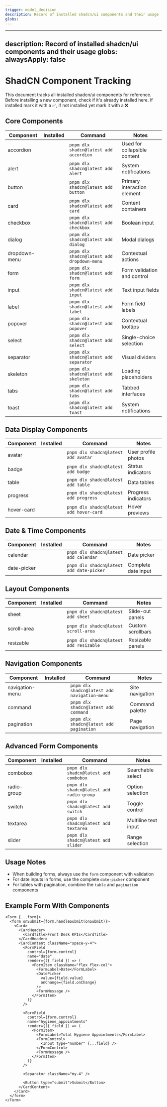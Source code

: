 ```yaml
---
trigger: model_decision
description: Record of installed shadcn/ui components and their usage
globs: 
---
```

---
description: Record of installed shadcn/ui components and their usage
globs: 
alwaysApply: false
---

# ShadCN Component Tracking

This document tracks all installed shadcn/ui components for reference. Before installing a new component, check if it's already installed here.
If installed mark it with a ✅, if not installed yet mark it with a ❌

## Core Components

| Component       | Installed | Command | Notes |
|-----------------|-----------|---------|-------|
| accordion       |         | `pnpm dlx shadcn@latest add accordion` | Used for collapsible content |
| alert           |         | `pnpm dlx shadcn@latest add alert` | System notifications |
| button          |         | `pnpm dlx shadcn@latest add button` | Primary interaction element |
| card            |         | `pnpm dlx shadcn@latest add card` | Content containers |
| checkbox        |         | `pnpm dlx shadcn@latest add checkbox` | Boolean input |
| dialog          |         | `pnpm dlx shadcn@latest add dialog` | Modal dialogs |
| dropdown-menu   |         | `pnpm dlx shadcn@latest add dropdown-menu` | Contextual actions |
| form            |         | `pnpm dlx shadcn@latest add form` | Form validation and control |
| input           |         | `pnpm dlx shadcn@latest add input` | Text input fields |
| label           |         | `pnpm dlx shadcn@latest add label` | Form field labels |
| popover         |         | `pnpm dlx shadcn@latest add popover` | Contextual tooltips |
| select          |         | `pnpm dlx shadcn@latest add select` | Single-choice selection |
| separator       |        | `pnpm dlx shadcn@latest add separator` | Visual dividers |
| skeleton        |         | `pnpm dlx shadcn@latest add skeleton` | Loading placeholders |
| tabs            |        | `pnpm dlx shadcn@latest add tabs` | Tabbed interfaces |
| toast           |      | `pnpm dlx shadcn@latest add toast` | System notifications |

## Data Display Components

| Component       | Installed | Command | Notes |
|-----------------|-----------|---------|-------|
| avatar          |         | `pnpm dlx shadcn@latest add avatar` | User profile photos |
| badge           |         | `pnpm dlx shadcn@latest add badge` | Status indicators |
| table           |         | `pnpm dlx shadcn@latest add table` | Data tables |
| progress        |        | `pnpm dlx shadcn@latest add progress` | Progress indicators |
| hover-card      |         | `pnpm dlx shadcn@latest add hover-card` | Hover previews |

## Date & Time Components

| Component       | Installed | Command | Notes |
|-----------------|-----------|---------|-------|
| calendar        |         | `pnpm dlx shadcn@latest add calendar` | Date picker |
| date-picker     |         | `pnpm dlx shadcn@latest add date-picker` | Complete date input |

## Layout Components

| Component       | Installed | Command | Notes |
|-----------------|-----------|---------|-------|
| sheet           |         | `pnpm dlx shadcn@latest add sheet` | Slide-out panels |
| scroll-area     |        | `pnpm dlx shadcn@latest scroll-area` | Custom scrollbars |
| resizable       |         | `pnpm dlx shadcn@latest add resizable` | Resizable panels |

## Navigation Components

| Component       | Installed | Command | Notes |
|-----------------|-----------|---------|-------|
| navigation-menu |        | `pnpm dlx shadcn@latest add navigation-menu` | Site navigation |
| command         |         | `pnpm dlx shadcn@latest add command` | Command palette |
| pagination      |         | `pnpm dlx shadcn@latest add pagination` | Page navigation |

## Advanced Form Components

| Component       | Installed | Command | Notes |
|-----------------|-----------|---------|-------|
| combobox        |         | `pnpm dlx shadcn@latest add combobox` | Searchable select |
| radio-group     |        | `pnpm dlx shadcn@latest add radio-group` | Option selection |
| switch          |         | `pnpm dlx shadcn@latest add switch` | Toggle control |
| textarea        |         | `pnpm dlx shadcn@latest add textarea` | Multiline text input |
| slider          |         | `pnpm dlx shadcn@latest add slider` | Range selection |

## Usage Notes

- When building forms, always use the `form` component with validation
- For date inputs in forms, use the complete `date-picker` component
- For tables with pagination, combine the `table` and `pagination` components

## Example Form With Components

```tsx
<Form {...form}>
  <form onSubmit={form.handleSubmit(onSubmit)}>
    <Card>
      <CardHeader>
        <CardTitle>Front Desk KPIs</CardTitle>
      </CardHeader>
      <CardContent className="space-y-4">
        <FormField
          control={form.control}
          name="date"
          render={({ field }) => (
            <FormItem className="flex flex-col">
              <FormLabel>Date</FormLabel>
              <DatePicker
                value={field.value}
                onChange={field.onChange}
              />
              <FormMessage />
            </FormItem>
          )}
        />
        
        <FormField
          control={form.control}
          name="hygiene_appointments"
          render={({ field }) => (
            <FormItem>
              <FormLabel>Total Hygiene Appointments</FormLabel>
              <FormControl>
                <Input type="number" {...field} />
              </FormControl>
              <FormMessage />
            </FormItem>
          )}
        />
        
        <Separator className="my-4" />
        
        <Button type="submit">Submit</Button>
      </CardContent>
    </Card>
  </form>
</Form>
```